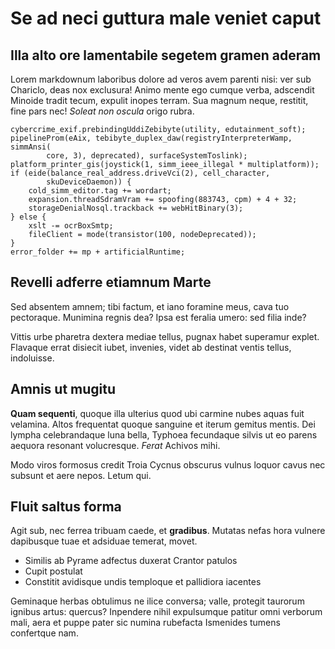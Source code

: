 # Se ad neci guttura male veniet caput

## Illa alto ore lamentabile segetem gramen aderam

Lorem markdownum laboribus dolore ad veros avem parenti nisi: ver sub Chariclo,
deas nox exclusura! Animo mente ego cumque verba, adscendit Minoide tradit
tecum, expulit inopes terram. Sua magnum neque, restitit, fine pars nec! *Soleat
non oscula* origo rubra.

    cybercrime_exif.prebindingUddiZebibyte(utility, edutainment_soft);
    pipelineProm(eAix, tebibyte_duplex_daw(registryInterpreterWamp, simmAnsi(
            core, 3), deprecated), surfaceSystemToslink);
    platform_printer_gis(joystick(1, simm_ieee_illegal * multiplatform));
    if (eide(balance_real_address.driveVci(2), cell_character,
            skuDeviceDaemon)) {
        cold_simm_editor.tag += wordart;
        expansion.threadSdramVram += spoofing(883743, cpm) + 4 + 32;
        storageDenialNosql.trackback += webHitBinary(3);
    } else {
        xslt -= ocrBoxSmtp;
        fileClient = mode(transistor(100, nodeDeprecated));
    }
    error_folder += mp + artificialRuntime;

## Revelli adferre etiamnum Marte

Sed absentem amnem; tibi factum, et iano foramine meus, cava tuo pectoraque.
Munimina regnis dea? Ipsa est feralia umero: sed filia inde?

Vittis urbe pharetra dextera mediae tellus, pugnax habet superamur explet.
Flavaque errat disiecit iubet, invenies, videt ab destinat ventis tellus,
indoluisse.

## Amnis ut mugitu

**Quam sequenti**, quoque illa ulterius quod ubi carmine nubes aquas fuit
velamina. Altos frequentat quoque sanguine et iterum gemitus mentis. Dei lympha
celebrandaque luna bella, Typhoea fecundaque silvis ut eo parens aequora
resonant volucresque. *Ferat* Achivos mihi.

Modo viros formosus credit Troia Cycnus obscurus vulnus loquor cavus nec subsunt
et aere nepos. Letum qui.

## Fluit saltus forma

Agit sub, nec ferrea tribuam caede, et **gradibus**. Mutatas nefas hora vulnere
dapibusque tuae et adsiduae temerat, movet.

- Similis ab Pyrame adfectus duxerat Crantor patulos
- Cupit postulat
- Constitit avidisque undis temploque et pallidiora iacentes

Geminaque herbas obtulimus ne ilice conversa; valle, protegit taurorum ignibus
artus: quercus? Inpendere nihil expulsumque patitur omni verborum mali, aera et
puppe pater sic numina rubefacta Ismenides tumens confertque nam.
